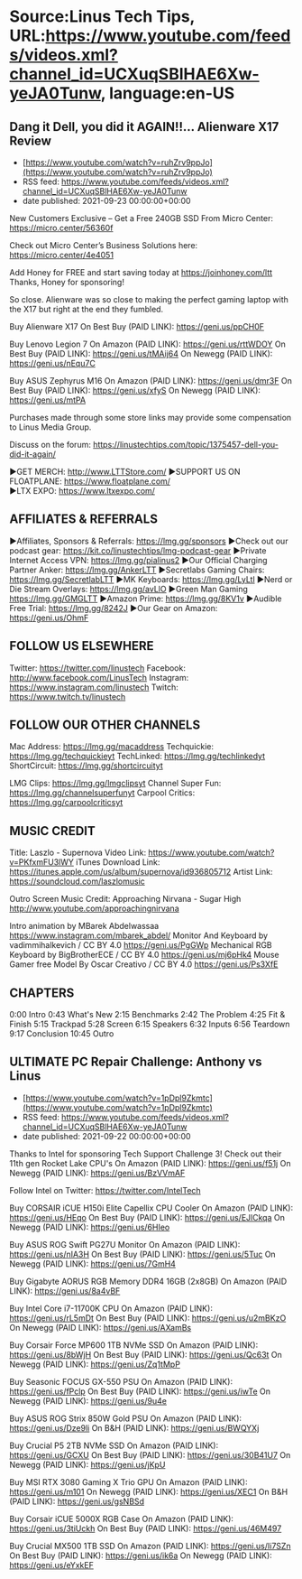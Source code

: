 # Source:Linus Tech Tips, URL:https://www.youtube.com/feeds/videos.xml?channel_id=UCXuqSBlHAE6Xw-yeJA0Tunw, language:en-US

## Dang it Dell, you did it AGAIN!!... Alienware X17 Review
 - [https://www.youtube.com/watch?v=ruhZrv9ppJo](https://www.youtube.com/watch?v=ruhZrv9ppJo)
 - RSS feed: https://www.youtube.com/feeds/videos.xml?channel_id=UCXuqSBlHAE6Xw-yeJA0Tunw
 - date published: 2021-09-23 00:00:00+00:00

New Customers Exclusive – Get a Free 240GB SSD From Micro Center: https://micro.center/56360f

Check out Micro Center’s Business Solutions here: https://micro.center/4e4051

Add Honey for FREE and start saving today at https://joinhoney.com/ltt
Thanks, Honey for sponsoring!

So close. Alienware was so close to making the perfect gaming laptop with the X17 but right at the end they fumbled.

Buy Alienware X17
On Best Buy (PAID LINK): https://geni.us/ppCH0F

Buy Lenovo Legion 7
On Amazon (PAID LINK): https://geni.us/rttWDOY
On Best Buy (PAID LINK): https://geni.us/tMAij64
On Newegg (PAID LINK): https://geni.us/nEqu7C

Buy ASUS Zephyrus M16
On Amazon (PAID LINK): https://geni.us/dmr3F
On Best Buy (PAID LINK): https://geni.us/xfyS
On Newegg (PAID LINK): https://geni.us/mtPA

Purchases made through some store links may provide some compensation to Linus Media Group.

Discuss on the forum: https://linustechtips.com/topic/1375457-dell-you-did-it-again/

►GET MERCH: http://www.LTTStore.com/
►SUPPORT US ON FLOATPLANE: https://www.floatplane.com/  
►LTX EXPO: https://www.ltxexpo.com/   

AFFILIATES & REFERRALS
---------------------------------------------------
►Affiliates, Sponsors & Referrals: https://lmg.gg/sponsors
►Check out our podcast gear: https://kit.co/linustechtips/lmg-podcast-gear
►Private Internet Access VPN: https://lmg.gg/pialinus2
►Our Official Charging Partner Anker: https://lmg.gg/AnkerLTT
►Secretlabs Gaming Chairs: https://lmg.gg/SecretlabLTT
►MK Keyboards: https://lmg.gg/LyLtl
►Nerd or Die Stream Overlays: https://lmg.gg/avLlO
►Green Man Gaming https://lmg.gg/GMGLTT
►Amazon Prime: https://lmg.gg/8KV1v
►Audible Free Trial: https://lmg.gg/8242J
►Our Gear on Amazon: https://geni.us/OhmF

FOLLOW US ELSEWHERE
---------------------------------------------------  
Twitter: https://twitter.com/linustech
Facebook: http://www.facebook.com/LinusTech
Instagram: https://www.instagram.com/linustech
Twitch: https://www.twitch.tv/linustech

FOLLOW OUR OTHER CHANNELS
---------------------------------------------------  
Mac Address: https://lmg.gg/macaddress
Techquickie: https://lmg.gg/techquickieyt
TechLinked: https://lmg.gg/techlinkedyt
ShortCircuit: https://lmg.gg/shortcircuityt

LMG Clips: https://lmg.gg/lmgclipsyt
Channel Super Fun: https://lmg.gg/channelsuperfunyt
Carpool Critics: https://lmg.gg/carpoolcriticsyt

MUSIC CREDIT
---------------------------------------------------  
Title: Laszlo - Supernova
Video Link: https://www.youtube.com/watch?v=PKfxmFU3lWY
iTunes Download Link: https://itunes.apple.com/us/album/supernova/id936805712
Artist Link: https://soundcloud.com/laszlomusic

Outro Screen Music Credit: Approaching Nirvana - Sugar High http://www.youtube.com/approachingnirvana

Intro animation by MBarek Abdelwassaa https://www.instagram.com/mbarek_abdel/
Monitor And Keyboard by vadimmihalkevich / CC BY 4.0  https://geni.us/PgGWp
Mechanical RGB Keyboard by BigBrotherECE / CC BY 4.0 https://geni.us/mj6pHk4
Mouse Gamer free Model By Oscar Creativo / CC BY 4.0 https://geni.us/Ps3XfE

CHAPTERS
---------------------------------------------------  
0:00 Intro
0:43 What's New
2:15 Benchmarks
2:42 The Problem
4:25 Fit & Finish
5:15 Trackpad
5:28 Screen
6:15 Speakers
6:32 Inputs
6:56 Teardown
9:17 Conclusion
10:45 Outro

## ULTIMATE PC Repair Challenge: Anthony vs Linus
 - [https://www.youtube.com/watch?v=1pDpl9Zkmtc](https://www.youtube.com/watch?v=1pDpl9Zkmtc)
 - RSS feed: https://www.youtube.com/feeds/videos.xml?channel_id=UCXuqSBlHAE6Xw-yeJA0Tunw
 - date published: 2021-09-22 00:00:00+00:00

Thanks to Intel for sponsoring Tech Support Challenge 3! Check out their 11th gen Rocket Lake CPU's
On Amazon (PAID LINK): https://geni.us/f51j
On Newegg (PAID LINK): https://geni.us/BzVVmAF

Follow Intel on Twitter: https://twitter.com/IntelTech

Buy CORSAIR iCUE H150i Elite Capellix CPU Cooler
On Amazon (PAID LINK): https://geni.us/HEqo
On Best Buy (PAID LINK): https://geni.us/EJlCkqa
On Newegg (PAID LINK): https://geni.us/6HIeo

Buy ASUS ROG Swift PG27U Monitor
On Amazon (PAID LINK): https://geni.us/nIA3H
On Best Buy (PAID LINK): https://geni.us/5Tuc
On Newegg (PAID LINK): https://geni.us/7GmH4

Buy Gigabyte AORUS RGB Memory DDR4 16GB (2x8GB)
On Amazon (PAID LINK): https://geni.us/8a4vBF

Buy Intel Core i7-11700K CPU
On Amazon (PAID LINK): https://geni.us/rL5mDt
On Best Buy (PAID LINK): https://geni.us/u2mBKzO
On Newegg (PAID LINK): https://geni.us/AXamBs

Buy Corsair Force MP600 1TB NVMe SSD
On Amazon (PAID LINK): https://geni.us/8bWjH
On Best Buy (PAID LINK): https://geni.us/Qc63t
On Newegg (PAID LINK): https://geni.us/Zq1tMpP

Buy Seasonic FOCUS GX-550 PSU
On Amazon (PAID LINK): https://geni.us/fPclp
On Best Buy (PAID LINK): https://geni.us/iwTe
On Newegg (PAID LINK): https://geni.us/9u4e

Buy ASUS ROG Strix 850W Gold PSU
On Amazon (PAID LINK): https://geni.us/Dze9li
On B&H (PAID LINK): https://geni.us/BWQYXj

Buy Crucial P5 2TB NVMe SSD
On Amazon (PAID LINK): https://geni.us/GCXU
On Best Buy (PAID LINK): https://geni.us/30B41U7
On Newegg (PAID LINK): https://geni.us/jKpU

Buy MSI RTX 3080 Gaming X Trio GPU
On Amazon (PAID LINK): https://geni.us/m101
On Newegg (PAID LINK): https://geni.us/XEC1
On B&H (PAID LINK): https://geni.us/gsNBSd

Buy Corsair iCUE 5000X RGB Case
On Amazon (PAID LINK): https://geni.us/3tiUckh
On Best Buy (PAID LINK): https://geni.us/46M497

Buy Crucial MX500 1TB SSD
On Amazon (PAID LINK): https://geni.us/Ii7SZn
On Best Buy (PAID LINK): https://geni.us/ik6a
On Newegg (PAID LINK): https://geni.us/eYxkEF

